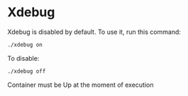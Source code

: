 # Xdebug

Xdebug is disabled by default. To use it, run this command:
```bash
./xdebug on
```

To disable:

```bash
./xdebug off
```

Container must be Up at the moment of execution
